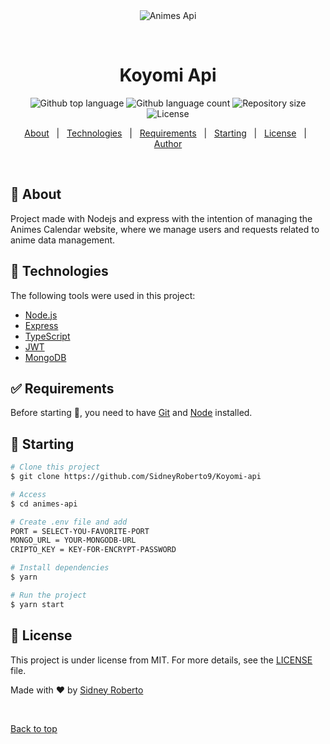 <div align="center" id="top"> 
  <img src="./.github/app.gif" alt="Animes Api" />

&#xa0;

</div>

<h1 align="center">Koyomi Api</h1>

<p align="center">
  <img alt="Github top language" src="https://img.shields.io/github/languages/top/SidneyRoberto9/Koyomi-api?color=56BEB8">

  <img alt="Github language count" src="https://img.shields.io/github/languages/count/SidneyRoberto9/Koyomi-api?color=56BEB8">

  <img alt="Repository size" src="https://img.shields.io/github/repo-size/SidneyRoberto9/Koyomi-api?color=56BEB8">

  <img alt="License" src="https://img.shields.io/github/license/SidneyRoberto9/Koyomi-api?color=56BEB8">

  <!-- <img alt="Github issues" src="https://img.shields.io/github/issues/SidneyRoberto9/anime-calendar-api?color=56BEB8" /> -->

  <!-- <img alt="Github forks" src="https://img.shields.io/github/forks/SidneyRoberto9/anime-calendar-api?color=56BEB8" /> -->

  <!-- <img alt="Github stars" src="https://img.shields.io/github/stars/SidneyRoberto9/anime-calendar-api?color=56BEB8" /> -->
</p>

<!-- Status -->

<!-- <h4 align="center">
	🚧  Animes Api 🚀 Under construction...  🚧
</h4>

<hr> -->

<p align="center">
  <a href="#dart-about">About</a> &#xa0; | &#xa0; 
  <a href="#rocket-technologies">Technologies</a> &#xa0; | &#xa0;
  <a href="#white_check_mark-requirements">Requirements</a> &#xa0; | &#xa0;
  <a href="#checkered_flag-starting">Starting</a> &#xa0; | &#xa0;
  <a href="#memo-license">License</a> &#xa0; | &#xa0;
  <a href="https://github.com/SidneyRoberto9" target="_blank">Author</a>
</p>

<br>

## :dart: About

Project made with Nodejs and express with the intention of managing the Animes Calendar website, where we manage users and requests related to anime data management.

## :rocket: Technologies

The following tools were used in this project:

- [Node.js](https://nodejs.org/en/)
- [Express](https://expressjs.com/pt-br/)
- [TypeScript](https://www.typescriptlang.org/)
- [JWT](https://jwt.io/)
- [MongoDB](https://www.mongodb.com/pt-br)

## :white_check_mark: Requirements

Before starting :checkered_flag:, you need to have [Git](https://git-scm.com) and [Node](https://nodejs.org/en/) installed.

## :checkered_flag: Starting

```bash
# Clone this project
$ git clone https://github.com/SidneyRoberto9/Koyomi-api

# Access
$ cd animes-api

# Create .env file and add
PORT = SELECT-YOU-FAVORITE-PORT
MONGO_URL = YOUR-MONGODB-URL
CRIPTO_KEY = KEY-FOR-ENCRYPT-PASSWORD

# Install dependencies
$ yarn

# Run the project
$ yarn start

```

## :memo: License

This project is under license from MIT. For more details, see the [LICENSE](LICENSE.md) file.

Made with :heart: by <a href="https://github.com/SidneyRoberto9" target="_blank">Sidney Roberto</a>

&#xa0;

<a href="#top">Back to top</a>
